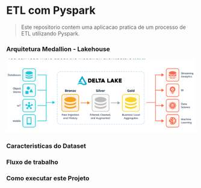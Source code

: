 # ETL com Pyspark

> Este repositorio contem uma aplicacao pratica de um processo de ETL utilizando Pyspark.

### Arquitetura Medallion - Lakehouse
![alt text](image.png)
### Caracteristicas do Dataset

### Fluxo de trabalho

### Como executar este Projeto

### 

### 
